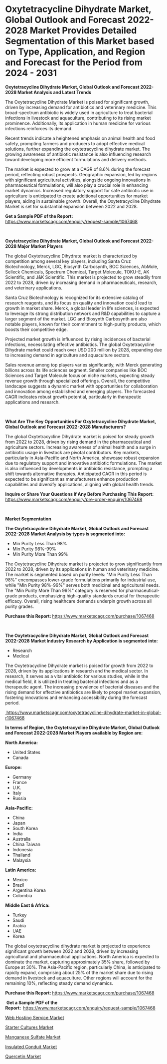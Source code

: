 <p><h1>Oxytetracycline Dihydrate Market, Global Outlook and Forecast 2022-2028 Market Provides Detailed Segmentation of this Market based on Type, Application, and Region and Forecast for the Period from 2024 - 2031</h1></p><p><strong>Oxytetracycline Dihydrate Market, Global Outlook and Forecast 2022-2028 Market Analysis and Latest Trends</strong></p>
<p><p>The Oxytetracycline Dihydrate Market is poised for significant growth, driven by increasing demand for antibiotics and veterinary medicine. This broad-spectrum antibiotic is widely used in agriculture to treat bacterial infections in livestock and aquaculture, contributing to its rising market prominence. Additionally, its application in human medicine for various infections reinforces its demand. </p><p>Recent trends indicate a heightened emphasis on animal health and food safety, prompting farmers and producers to adopt effective medical solutions, further expanding the oxytetracycline dihydrate market. The growing awareness of antibiotic resistance is also influencing research toward developing more efficient formulations and delivery methods.</p><p>The market is expected to grow at a CAGR of 8.6% during the forecast period, reflecting robust prospects. Geographic expansion, led by regions with significant agricultural activities, alongside ongoing innovations in pharmaceutical formulations, will also play a crucial role in enhancing market dynamics. Increased regulatory support for safe antibiotic use in agriculture is anticipated to create additional opportunities for market players, aiding in sustainable growth. Overall, the Oxytetracycline Dihydrate Market is set for substantial expansion between 2022 and 2028.</p></p>
<p><strong>Get a Sample PDF of the Report:&nbsp;</strong> <a href="https://www.marketscagr.com/enquiry/request-sample/1067468">https://www.marketscagr.com/enquiry/request-sample/1067468</a></p>
<p>&nbsp;</p>
<p><strong>Oxytetracycline Dihydrate Market, Global Outlook and Forecast 2022-2028 Major Market Players</strong></p>
<p><p>The global Oxytetracycline Dihydrate market is characterized by competition among several key players, including Santa Cruz Biotechnology, Merck, LGC, Biosynth Carbosynth, BOC Sciences, AbMole, Selleck Chemicals, Spectrum Chemical, Target Molecule, TOKU-E, AK Scientific, and J&K Scientific. This market is projected to grow steadily from 2022 to 2028, driven by increasing demand in pharmaceuticals, research, and veterinary applications.</p><p>Santa Cruz Biotechnology is recognized for its extensive catalog of research reagents, and its focus on quality and innovation could lead to growth in market share. Merck, a global leader in life sciences, is expected to leverage its strong distribution network and R&D capabilities to capture a larger segment of the market. LGC and Biosynth Carbosynth are also notable players, known for their commitment to high-purity products, which boosts their competitive edge.</p><p>Projected market growth is influenced by rising incidences of bacterial infections, necessitating effective antibiotics. The global Oxytetracycline Dihydrate market could reach over USD 200 million by 2028, expanding due to increasing demand in agriculture and aquaculture sectors.</p><p>Sales revenue among top players varies significantly, with Merck generating billions across its life sciences segment. Smaller companies like BOC Sciences and Target Molecule focus on niche markets, expecting steady revenue growth through specialized offerings. Overall, the competitive landscape suggests a dynamic market with opportunities for collaboration and innovation among established and emerging players. The forecasted CAGR indicates robust growth potential, particularly in therapeutic applications and research.</p></p>
<p>&nbsp;</p>
<p><strong>What Are The Key Opportunities For Oxytetracycline Dihydrate Market, Global Outlook and Forecast 2022-2028 Manufacturers?</strong></p>
<p><p>The global Oxytetracycline Dihydrate market is poised for steady growth from 2022 to 2028, driven by rising demand in the pharmaceutical and agriculture sectors. Increasing awareness of animal health and a surge in antibiotic usage in livestock are pivotal contributors. Key markets, particularly in Asia-Pacific and North America, showcase robust expansion due to regulatory support and innovative antibiotic formulations. The market is also influenced by developments in antibiotic resistance, prompting a shift towards alternative therapies. Anticipated CAGR in this period is expected to be significant as manufacturers enhance production capabilities and diversify applications, aligning with global health trends.</p></p>
<p><strong>Inquire or Share Your Questions If Any Before Purchasing This Report:</strong> <a href="https://www.marketscagr.com/enquiry/pre-order-enquiry/1067468">https://www.marketscagr.com/enquiry/pre-order-enquiry/1067468</a></p>
<p>&nbsp;</p>
<p><strong>Market Segmentation</strong></p>
<p><strong>The Oxytetracycline Dihydrate Market, Global Outlook and Forecast 2022-2028 Market Analysis by types is segmented into:</strong></p>
<p><ul><li>Min Purity Less Than 98%</li><li>Min Purity 98%-99%</li><li>Min Purity More Than 99%</li></ul></p>
<p><p>The Oxytetracycline Dihydrate market is projected to grow significantly from 2022 to 2028, driven by its applications in human and veterinary medicine. The market is segmented based on purity levels: "Min Purity Less Than 98%" encompasses lower-grade formulations primarily for industrial use, while "Min Purity 98%-99%" serves both medicinal and agricultural needs. The "Min Purity More Than 99%" category is reserved for pharmaceutical-grade products, emphasizing high-quality standards crucial for therapeutic efficacy. Overall, rising healthcare demands underpin growth across all purity grades.</p></p>
<p><strong>Purchase this Report:&nbsp;</strong><a href="https://www.marketscagr.com/purchase/1067468">https://www.marketscagr.com/purchase/1067468</a></p>
<p>&nbsp;</p>
<p><strong>The Oxytetracycline Dihydrate Market, Global Outlook and Forecast 2022-2028 Market Industry Research by Application is segmented into:</strong></p>
<p><ul><li>Research</li><li>Medical</li></ul></p>
<p><p>The Oxytetracycline Dihydrate market is poised for growth from 2022 to 2028, driven by its applications in research and the medical sector. In research, it serves as a vital antibiotic for various studies, while in the medical field, it is utilized in treating bacterial infections and as a therapeutic agent. The increasing prevalence of bacterial diseases and the rising demand for effective antibiotics are likely to propel market expansion, fostering innovations and enhancing accessibility during the forecast period.</p></p>
<p><a href="https://www.marketscagr.com/oxytetracycline-dihydrate-market-in-global-r1067468">&nbsp;https://www.marketscagr.com/oxytetracycline-dihydrate-market-in-global-r1067468</a></p>
<p><strong>In terms of Region, the Oxytetracycline Dihydrate Market, Global Outlook and Forecast 2022-2028 Market Players available by Region are:</strong></p>
<p>
    <p> <strong> North America: </strong>
        <ul>
            <li>United States</li>
            <li>Canada</li>
        </ul>
        </p> 
    <p> <strong> Europe: </strong>
        <ul>
            <li>Germany</li>
            <li>France</li>
            <li>U.K.</li>
            <li>Italy</li>
            <li>Russia</li>
        </ul>
        </p> 
    <p> <strong> Asia-Pacific: </strong>
        <ul>
            <li>China</li>
            <li>Japan</li>
            <li>South Korea</li>
            <li>India</li>
            <li>Australia</li>
            <li>China Taiwan</li>
            <li>Indonesia</li>
            <li>Thailand</li>
            <li>Malaysia</li>
        </ul>
        </p> 
    <p> <strong> Latin America: </strong>
        <ul>
            <li>Mexico</li>
            <li>Brazil</li>
            <li>Argentina Korea</li>
            <li>Colombia</li>
        </ul>
        </p> 
    <p> <strong> Middle East & Africa: </strong>
        <ul>
            <li>Turkey</li>
            <li>Saudi</li>
            <li>Arabia</li>
            <li>UAE</li>
            <li>Korea</li>
        </ul>
    </p>
    </p>
<p><p>The global oxytetracycline dihydrate market is projected to experience significant growth between 2022 and 2028, driven by increasing agricultural and pharmaceutical applications. North America is expected to dominate the market, capturing approximately 35% share, followed by Europe at 30%. The Asia-Pacific region, particularly China, is anticipated to rapidly expand, comprising about 25% of the market share due to rising demand in livestock and aquaculture. Other regions will account for the remaining 10%, reflecting steady demand dynamics.</p></p>
<p><strong>Purchase this Report: </strong><a href="https://www.marketscagr.com/purchase/1067468">https://www.marketscagr.com/purchase/1067468</a></p>
<p>&nbsp;<strong>Get a Sample PDF of the Report:&nbsp;&nbsp;</strong><a href="https://www.marketscagr.com/enquiry/request-sample/1067468">https://www.marketscagr.com/enquiry/request-sample/1067468</a></p>
<p><strong></strong></p>
<p><p><a href="https://www.linkedin.com/pulse/how-web-hosting-service-market-evolve-growth-analysis-year-2024-lzzzf?trackingId=PndKyY1ERfeIhT5cuOTHCw%3D%3D">Web Hosting Service Market</a></p><p><a href="https://issuu.com/reportprime-2/docs/starter-cultures-market-size-2030.p_e93f76a17f6078">Starter Cultures Market</a></p><p><a href="https://medium.com/@maria.hardacre7345/the-global-manganese-sulfate-market-is-projected-to-experience-an-annual-growth-rate-of-14-8-ac6daacc4f74">Manganese Sulfate Market</a></p><p><a href="https://medium.com/@maria.hardacre7345/the-insulated-conduit-market-has-experienced-impressive-growth-in-recent-years-expanding-its-9bbb2baa08c4">Insulated Conduit Market</a></p><p><a href="https://issuu.com/reportprime-2/docs/quercetin-market-size-2030.pptx_18cd1256980dd3">Quercetin Market</a></p></p>